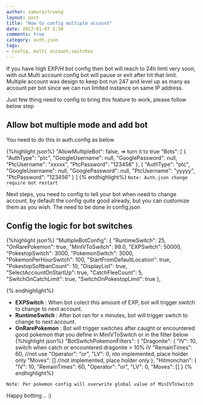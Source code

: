```yaml
---
author: samuraitruong
layout: post
title: "How to config multiple account"
date: 2017-01-07 1:30
comments: true
category: auth.json
tags:
- config, multi account;switches
---
```


If you have high EXP/H bot config then bot will reach to 24h limti very soon, with out Multi account config bot will pause or exit after hit that limit. Multiple account was design to keep bot run 247 and level up as many as account per bot since we can run limited instance on same IP address.

Just few thing need to config to bring this feature to work, please follow below step

## Allow bot multiple mode and add bot
You need to do this in auth.config as below

{%highlight json%}
"AllowMultipleBot": false, =>  turn it to true
  "Bots": [
    {
      "AuthType": "ptc",
      "GoogleUsername": null,
      "GooglePassword": null,
      "PtcUsername": "xxxxx",
      "PtcPassword": "123456"
    },
    {
      "AuthType": "ptc",
      "GoogleUsername": null,
      "GooglePassword": null,
      "PtcUsername": "yyyyy",
      "PtcPassword": "123456"
    }
]
{% endhighlight%}
```Note: Auth.json change require bot restart```

Next steps, you need to config to tell your bot when need to change account, by default the config quite good already, but you can customize them as you wish. The need to be done in config.json

## Config the logic for bot switches
{%highlight json%}
 "MultipleBotConfig": {
    "RuntimeSwitch": 25,
    "OnRarePokemon": true,
    "MinIVToSwitch": 99.0,
    "EXPSwitch": 50000,
    "PokestopSwitch": 3000,
    "PokemonSwitch": 3000,
    "PokemonPerHourSwitch": 100,
    "StartFromDefaultLocation": true,
    "PokestopSoftbanCount": 10,
    "DisplayList": true,
    "SelectAccountOnStartUp": true,
    "CatchFleeCount": 5,
    "SwitchOnCatchLimit": true,
    "SwitchOnPokestopLimit": true
  },

{% endhighlight%}

* **EXPSwitch** : When bot colect this amount of EXP, bot will trigger switch to change to next account. 
* **RuntimeSwitch** : After bot ran for x minutes, bot will trigger switch to change to next account. 
* **OnRarePokemon** : Bot will trigger switches after caught or encountered good pokemon that you define in MinIVToSwitch or in the filter below
{%highlight json%}
"BotSwitchPokemonFilters": {
    "Dragonite": {
      "IV": 10, switch when catch or encountered dragonite > 10% iV
      "RemainTimes": 60, //not use
      "Operator": "or",
      "LV": 0, nto implemented, place holder only
      "Moves": [] //not implemented, place holder only
    },
    "Hitmonchan": {
      "IV": 10,
      "RemainTimes": 60,
      "Operator": "or",
      "LV": 0,
      "Moves": []
    } 
{% endhighlight%}

```Note: Per pokemon config will overwrite global value of MinIVToSwitch```


Happy botting .. :)
